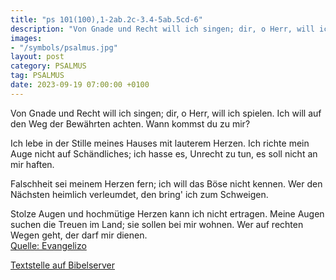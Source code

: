 ```yaml
---
title: "ps 101(100),1-2ab.2c-3.4-5ab.5cd-6"
description: "Von Gnade und Recht will ich singen; dir, o Herr, will ich spielen. Ich will auf den Weg der Bewährten achten. Wann kommst du zu mir?  Ich lebe in der Stille meines Hauses mit lauterem Herzen. Ich richte mein Auge nicht auf Schändliches; ich hasse es, Unrecht zu tun, es soll n...."
images:
- "/symbols/psalmus.jpg"
layout: post
category: PSALMUS
tag: PSALMUS
date: 2023-09-19 07:00:00 +0100
---
```

Von Gnade und Recht will ich singen;
dir, o Herr, will ich spielen.
Ich will auf den Weg der Bewährten achten.
Wann kommst du zu mir?

Ich lebe in der Stille meines Hauses mit lauterem Herzen.
Ich richte mein Auge nicht auf Schändliches;
ich hasse es, Unrecht zu tun,
es soll nicht an mir haften.<!--more-->

Falschheit sei meinem Herzen fern;
ich will das Böse nicht kennen.
Wer den Nächsten heimlich verleumdet,
den bring' ich zum Schweigen.

Stolze Augen und hochmütige Herzen
kann ich nicht ertragen.
Meine Augen suchen die Treuen im Land;
sie sollen bei mir wohnen.
Wer auf rechten Wegen geht, der darf mir dienen.<br>
[Quelle: Evangelizo](https://evangeliumtagfuertag.org/DE/gospel)

[Textstelle auf Bibelserver](https://www.bibleserver.com/EU/ps101(100),1-2ab.2c-3.4-5ab.5cd-6)
